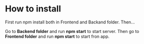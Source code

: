 # How to install

First run npm install both in Frontend and Backand folder. Then...

Go to **Backend folder** and run **npm start** to start server. Then go to **Frontend folder** and run **npm start** to start fron app.

